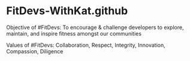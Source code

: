 # FitDevs-WithKat.github

Objective of #FitDevs: To encourage & challenge developers to explore, maintain, and inspire fitness amongst our communities 

Values of #FitDevs: Collaboration, Respect, Integrity, Innovation, Compassion, Diligence
